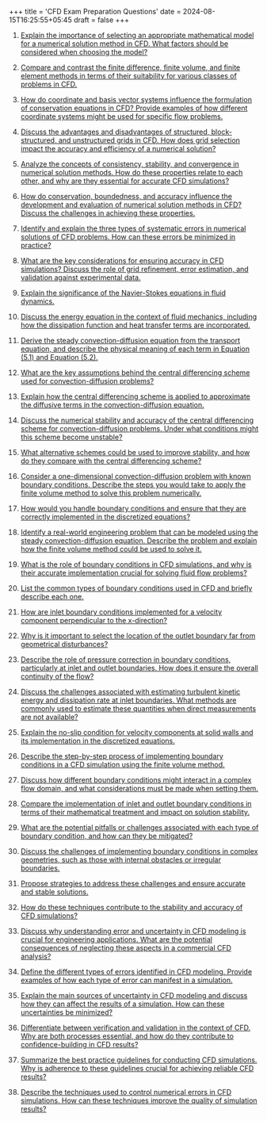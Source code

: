 +++
title = 'CFD Exam Preparation Questions'
date = 2024-08-15T16:25:55+05:45
draft = false
+++

1. [Explain the importance of selecting an appropriate mathematical model for a numerical solution method in CFD. What factors should be considered when choosing the model?](/references/numericalmodelling/1/)

2. [Compare and contrast the finite difference, finite volume, and finite element methods in terms of their suitability for various classes of problems in CFD.](/references/numericalmodelling/2/)

3. [How do coordinate and basis vector systems influence the formulation of conservation equations in CFD? Provide examples of how different coordinate systems might be used for specific flow problems.](/references/numericalmodelling/3/)

4. [Discuss the advantages and disadvantages of structured, block-structured, and unstructured grids in CFD. How does grid selection impact the accuracy and efficiency of a numerical solution?](/references/numericalmodelling/4/)

5. [Analyze the concepts of consistency, stability, and convergence in numerical solution methods. How do these properties relate to each other, and why are they essential for accurate CFD simulations?](/references/numericalmodelling/5/)

6. [How do conservation, boundedness, and accuracy influence the development and evaluation of numerical solution methods in CFD? Discuss the challenges in achieving these properties.](/references/numericalmodelling/6/)

7. [Identify and explain the three types of systematic errors in numerical solutions of CFD problems. How can these errors be minimized in practice?](/references/numericalmodelling/7/)

8. [What are the key considerations for ensuring accuracy in CFD simulations? Discuss the role of grid refinement, error estimation, and validation against experimental data.](/references/numericalmodelling/8/)

9. [Explain the significance of the Navier-Stokes equations in fluid dynamics.](/references/numericalmodelling/9/)

10. [Discuss the energy equation in the context of fluid mechanics, including how the dissipation function and heat transfer terms are incorporated.](/references/numericalmodelling/10/)

11. [Derive the steady convection-diffusion equation from the transport equation, and describe the physical meaning of each term in Equation (5.1) and Equation (5.2).](/references/numericalmodelling/12/)

12. [What are the key assumptions behind the central differencing scheme used for convection-diffusion problems?](/references/numericalmodelling/11/)

13. [Explain how the central differencing scheme is applied to approximate the diffusive terms in the convection-diffusion equation.](/references/numericalmodelling/13/)

14. [Discuss the numerical stability and accuracy of the central differencing scheme for convection-diffusion problems. Under what conditions might this scheme become unstable?](/references/numericalmodelling/14/)

15. [What alternative schemes could be used to improve stability, and how do they compare with the central differencing scheme?](/references/numericalmodelling/15/)

16. [Consider a one-dimensional convection-diffusion problem with known boundary conditions. Describe the steps you would take to apply the finite volume method to solve this problem numerically.](/references/numericalmodelling/16/)

17. [How would you handle boundary conditions and ensure that they are correctly implemented in the discretized equations?](/references/numericalmodelling/17/)

18. [Identify a real-world engineering problem that can be modeled using the steady convection-diffusion equation. Describe the problem and explain how the finite volume method could be used to solve it.](/references/numericalmodelling/18/)

19. [What is the role of boundary conditions in CFD simulations, and why is their accurate implementation crucial for solving fluid flow problems?](/references/numericalmodelling/19/)

20. [List the common types of boundary conditions used in CFD and briefly describe each one.](/references/numericalmodelling/21/)

21. [How are inlet boundary conditions implemented for a velocity component perpendicular to the x-direction?](/references/numericalmodelling/22/)

22. [Why is it important to select the location of the outlet boundary far from geometrical disturbances?](/references/numericalmodelling/23/)

23. [Describe the role of pressure correction in boundary conditions, particularly at inlet and outlet boundaries. How does it ensure the overall continuity of the flow?](/references/numericalmodelling/23/)

24. [Discuss the challenges associated with estimating turbulent kinetic energy and dissipation rate at inlet boundaries. What methods are commonly used to estimate these quantities when direct measurements are not available?](/references/numericalmodelling/23/)

25. [Explain the no-slip condition for velocity components at solid walls and its implementation in the discretized equations.](/references/numericalmodelling/24/)

26. [Describe the step-by-step process of implementing boundary conditions in a CFD simulation using the finite volume method.](/references/numericalmodelling/25/)

27. [Discuss how different boundary conditions might interact in a complex flow domain, and what considerations must be made when setting them.](/references/numericalmodelling/26/)

28. [Compare the implementation of inlet and outlet boundary conditions in terms of their mathematical treatment and impact on solution stability.](/references/numericalmodelling/27/)

29. [What are the potential pitfalls or challenges associated with each type of boundary condition, and how can they be mitigated?](/references/numericalmodelling/28/)

30. [Discuss the challenges of implementing boundary conditions in complex geometries, such as those with internal obstacles or irregular boundaries.](/references/numericalmodelling/29/)

31. [Propose strategies to address these challenges and ensure accurate and stable solutions.](/references/numericalmodelling/30/)

32. [How do these techniques contribute to the stability and accuracy of CFD simulations?](/references/numericalmodelling/31/)

33. [Discuss why understanding error and uncertainty in CFD modeling is crucial for engineering applications. What are the potential consequences of neglecting these aspects in a commercial CFD analysis?](/references/numericalmodelling/32/)

34. [Define the different types of errors identified in CFD modeling. Provide examples of how each type of error can manifest in a simulation.](/references/numericalmodelling/33/)

35. [Explain the main sources of uncertainty in CFD modeling and discuss how they can affect the results of a simulation. How can these uncertainties be minimized?](/references/numericalmodelling/34/)

36. [Differentiate between verification and validation in the context of CFD. Why are both processes essential, and how do they contribute to confidence-building in CFD results?](/references/numericalmodelling/35/)

37. [Summarize the best practice guidelines for conducting CFD simulations. Why is adherence to these guidelines crucial for achieving reliable CFD results?](/references/numericalmodelling/36/)

38. [Describe the techniques used to control numerical errors in CFD simulations. How can these techniques improve the quality of simulation results?](/references/numericalmodelling/37/)
